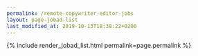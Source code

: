 ```yaml
---
permalink: /remote-copywriter-editor-jobs
layout: page-jobad-list
last_modified_at: 2019-10-13T18:38:22+0200
---
```

{% include render_jobad_list.html permalink=page.permalink %}
